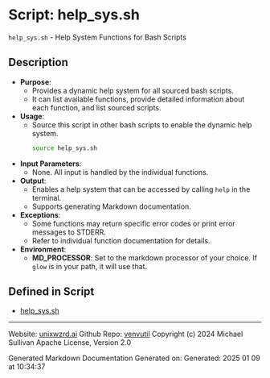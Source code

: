 # Script: help_sys.sh
`help_sys.sh` - Help System Functions for Bash Scripts
## Description
- **Purpose**: 
  - Provides a dynamic help system for all sourced bash scripts.
  - It can list available functions, provide detailed information about each function, and list sourced scripts.
- **Usage**: 
  - Source this script in other bash scripts to enable the dynamic help system.
    ```bash
    source help_sys.sh
    ```
- **Input Parameters**: 
  - None. All input is handled by the individual functions.
- **Output**: 
  - Enables a help system that can be accessed by calling `help` in the terminal.
  - Supports generating Markdown documentation.
- **Exceptions**: 
  - Some functions may return specific error codes or print error messages to STDERR.
  - Refer to individual function documentation for details.
- **Environment**:
  - **MD_PROCESSOR**: Set to the markdown processor of your choice. If `glow` is in your path, it will use that.



## Defined in Script

* [help_sys.sh](../help_sys_sh.md)
---

Website: [unixwzrd.ai](https://unixwzrd.ai)
Github Repo: [venvutil](https://github.com/unixwzrd/venvutil)
Copyright (c) 2024 Michael Sullivan
Apache License, Version 2.0

Generated Markdown Documentation
Generated on: Generated: 2025 01 09 at 10:34:37
